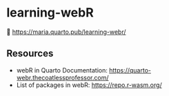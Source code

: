 # learning-webR

:link: https://maria.quarto.pub/learning-webr/

## Resources

- webR in Quarto Documentation: https://quarto-webr.thecoatlessprofessor.com/
- List of packages in webR: https://repo.r-wasm.org/
